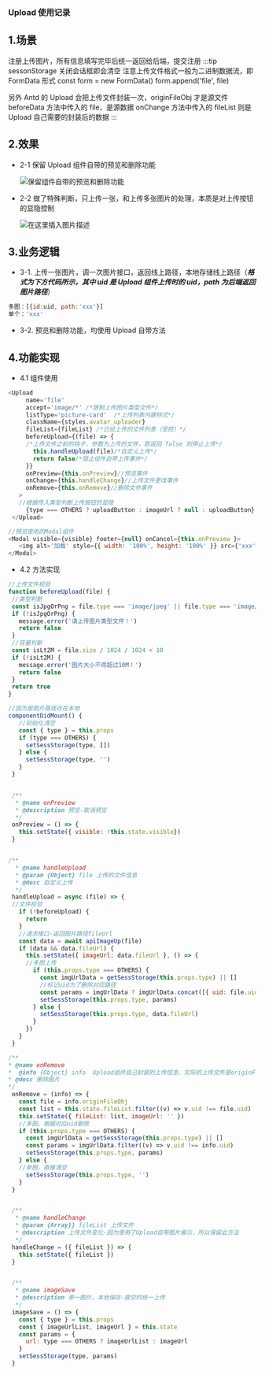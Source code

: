 ### Upload 使用记录

## 1.场景

注册上传图片，所有信息填写完毕后统一返回给后端，提交注册
:::tip
sessonStorage 关闭会话框即会清空
注意上传文件格式一般为二进制数据流，即 FormData 形式
const form = new FormData()
form.append('file', file)

另外 Antd 的 Upload 会把上传文件封装一次，originFileObj 才是源文件
beforeData 方法中传入的 file，是源数据
onChange 方法中传入的 fileList 则是 Upload 自己需要的封装后的数据
:::

## 2.效果

- 2-1 保留 Upload 组件自带的预览和删除功能

  ![保留组件自带的预览和删除功能](/assets/md-imgs/upload_one.png)

- 2-2 做了特殊判断，只上传一张，和上传多张图片的处理，本质是对上传按钮的显隐控制

  ![在这里插入图片描述](/assets/md-imgs/upload_many.png)

## 3.业务逻辑

- 3-1. 上传一张图片，调一次图片接口，返回线上路径，本地存储线上路径（**_格式为下方代码所示，其中 uid 是 Upload 组件上传时的 uid，path 为后端返回图片路径_**）

```js
多图：[{id:uid, path:'xxx'}]
单个：'xxx'
```

- 3-2. 预览和删除功能，均使用 Upload 自带方法

## 4.功能实现

- 4.1 组件使用

```js
<Upload
     name='file'
     accept='image/*' /*限制上传图片类型文件*/
     listType='picture-card'  /*上传列表内建样式*/
     className={styles.avatar_uploader}
     fileList={fileList} /*已经上传的文件列表（受控）*/
     beforeUpload={(file) => {
     /*上传文件之前的钩子，参数为上传的文件，若返回 false 则停止上传*/
       this.handleUpload(file)/*自定义上传*/
       return false/*阻止组件自带上传事件*/
     }}
     onPreview={this.onPreview}//预览事件
     onChange={this.handleChange}//上传文件更改事件
     onRemove={this.onRemove}//删除文件事件
   >
   //根据传入类型判断上传按钮的显隐
     {type === OTHERS ? uploadButton : imageUrl ? null : uploadButton}
 </Upload>

//预览使用的Modal组件
<Modal visible={visible} footer={null} onCancel={this.onPreview }>
   <img alt='加载' style={{ width: '100%', height: '100%' }} src={'xxx'} />
</Modal>
```

- 4.2 方法实现

```js
//上传文件校验
function beforeUpload(file) {
 //类型判断
 const isJpgOrPng = file.type === 'image/jpeg' || file.type === 'image/png'
 if (!isJpgOrPng) {
   message.error('请上传图片类型文件！')
   return false
 }
 //容量判断
 const isLt2M = file.size / 1024 / 1024 < 10
 if (!isLt2M) {
   message.error('图片大小不得超过10M！')
   return false
 }
 return true
}

//因为是图片路径存在本地
componentDidMount() {
   //初始化清空
   const { type } = this.props
   if (type === OTHERS) {
     setSessStorage(type, [])
   } else {
     setSessStorage(type, '')
   }
 }


 /**
  * @name onPreview
  * @description 预览-取消预览
  */
 onPreview = () => {
   this.setState({ visible: !this.state.visible})
 }


/**
  * @name handleUpload
  * @param {Object} file 上传的文件信息
  * @desc 自定义上传
  */
 handleUpload = async (file) => {
 //文件校验
   if (!beforeUpload) {
     return
   }
   //请求接口-返回图片路径fileUrl
   const data = await apiImageUp(file)
   if (data && data.fileUrl) {
     this.setState({ imageUrl: data.fileUrl }, () => {
     //多图上传
       if (this.props.type === OTHERS) {
         const imgUrlData = getSessStorage(this.props.type) || []
         //标记uid为了删除对应路径
         const params = imgUrlData ? imgUrlData.concat([{ uid: file.uid, url: data.fileUrl }]) : []
         setSessStorage(this.props.type, params)
       } else {
         setSessStorage(this.props.type, data.fileUrl)
       }
     })
   }
 }

/**
* @name onRemove
*  @info {Object} info  Upload组件自己封装的上传信息，实际的上传文件是originFileObj
* @desc 删除图片
*/
 onRemove = (info) => {
   const file = info.originFileObj
   const list = this.state.fileList.filter((v) => v.uid !== file.uid)
   this.setState({ fileList: list, imageUrl: '' })
   //多图，根据对应uid删除
   if (this.props.type === OTHERS) {
     const imgUrlData = getSessStorage(this.props.type) || []
     const params = imgUrlData.filter((v) => v.uid !== info.uid)
     setSessStorage(this.props.type, params)
   } else {
   //单图，直接清空
     setSessStorage(this.props.type, '')
   }
 }


 /**
  * @name handleChange
  * @param {Array}} fileList 上传文件
  * @description 上传文件变化-因为使用了Upload自带图片展示，所以保留此方法
  */
 handleChange = ({ fileList }) => {
   this.setState({ fileList })
 }


 /**
  * @name imageSave
  * @description 单一图片，本地保存-提交时统一上传
  */
 imageSave = () => {
   const { type } = this.props
   const { imageUrlList, imageUrl } = this.state
   const params = {
     url: type === OTHERS ? imageUrlList : imageUrl
   }
   setSessStorage(type, params)
 }
```
